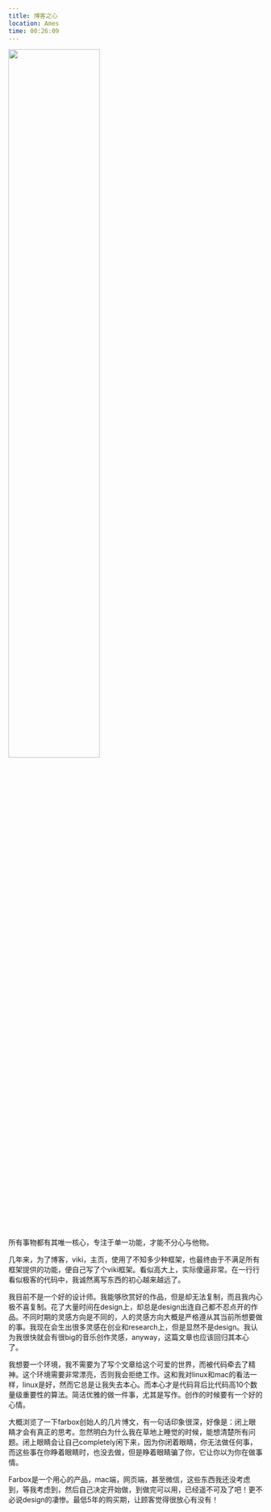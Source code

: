 ```yaml
---
title: 博客之心
location: Ames
time: 00:26:09
---
```


<p><img src="https://farm9.staticflickr.com/8275/15612986550_0d97184028_o.jpg" width='60%'/></p>

所有事物都有其唯一核心，专注于单一功能，才能不分心与他物。

几年来，为了博客，viki，主页，使用了不知多少种框架，也最终由于不满足所有框架提供的功能，便自己写了个viki框架。看似高大上，实际傻逼非常。在一行行看似极客的代码中，我诚然离写东西的初心越来越远了。

我目前不是一个好的设计师。我能够欣赏好的作品，但是却无法复制，而且我内心极不喜复制。花了大量时间在design上，却总是design出连自己都不忍点开的作品。不同时期的灵感方向是不同的，人的灵感方向大概是严格遵从其当前所想要做的事。我现在会生出很多灵感在创业和research上，但是显然不是design。我认为我很快就会有很big的音乐创作灵感，anyway，这篇文章也应该回归其本心了。

我想要一个环境，我不需要为了写个文章给这个可爱的世界，而被代码牵去了精神。这个环境需要非常漂亮，否则我会拒绝工作。这和我对linux和mac的看法一样，linux是好，然而它总是让我失去本心。而本心才是代码背后比代码高10个数量级重要性的算法。简洁优雅的做一件事，尤其是写作。创作的时候要有一个好的心情。

大概浏览了一下farbox创始人的几片博文，有一句话印象很深，好像是：闭上眼睛才会有真正的思考。忽然明白为什么我在草地上睡觉的时候，能想清楚所有问题。闭上眼睛会让自己completely闲下来，因为你闭着眼睛，你无法做任何事，而这些事在你睁着眼睛时，也没去做，但是睁着眼睛骗了你，它让你以为你在做事情。

Farbox是一个用心的产品，mac端，网页端，甚至微信，这些东西我还没考虑到，等我考虑到，然后自己决定开始做，到做完可以用，已经遥不可及了吧！更不必说design的凄惨。最低5年的购买期，让顾客觉得很放心有没有！

